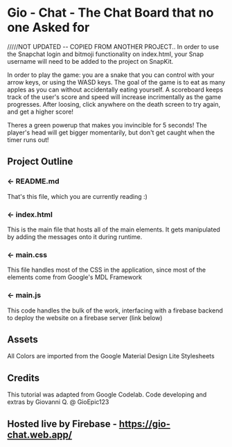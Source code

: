 Gio - Chat - 
The Chat Board that no one Asked for
=================

/////NOT UPDATED -- COPIED FROM ANOTHER PROJECT..
In order to use the Snapchat login and bitmoji functionality on index.html, your Snap username will need to be added 
to the project on SnapKit. 

In order to play the game: you are a snake that you can control with your arrow keys, or using the WASD keys. 
The goal of the game is to eat as many apples as you can without accidentally eating yourself.
A scoreboard keeps track of the user's score and speed will increase incrimentally as the game progresses.
After loosing, click anywhere on the death screen to try again, and get a higher score!

Theres a green powerup that makes you invincible for 5 seconds! The player's head will get bigger momentarily, but don't get caught when the timer runs out!

Project Outline
------------

### ← README.md 

That's this file, which you are currently reading :)

### ← index.html 

This is the main file that hosts all of the main elements. It gets manipulated by adding the messages onto it during runtime.

### ← main.css

This file handles most of the CSS in the application, since most of the elements come from Google's MDL Framework

### ← main.js

This code handles the bulk of the work, interfacing with a firebase backend to deploy the website on a firebase server (link below)

## Assets
All Colors are imported from the Google Material Design Lite Stylesheets


## Credits
This tutorial was adapted from Google Codelab. 
Code developing and extras by Giovanni Q. @ GioEpic123

Hosted live by Firebase - https://gio-chat.web.app/
-------------------

